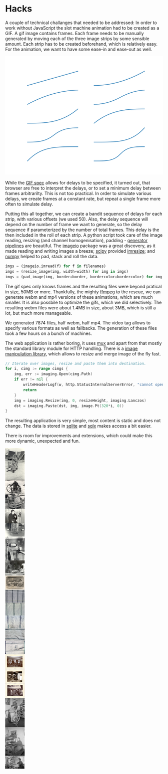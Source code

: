 # Hacks

A couple of technical challanges that needed to be addressed: In order to work
without JavaScript the slot machine animation had to be created as a GIF. A gif
image contains frames. Each frame needs to be manually generated by moving each
of the three image strips by some sensible amount. Each strip has to be created
beforehand, which is relatively easy. For the animation, we want to have some
ease-in and ease-out as well.

![](easing.png)

While the [GIF spec](https://www.w3.org/Graphics/GIF/spec-gif89a.txt) allows
for delays to be specified, it turned out, that browser are free to interpret
the delays, or to set a minimum delay between frames arbitrarilty. This is not
too practical. In order to simulate various delays, we create frames at a
constant rate, but repeat a single frame more often to simulate delay.

Putting this all together, we can create a bandit sequence of delays for each
strip, with various offsets (we used 50). Also, the delay sequence will depend
on the number of frame we want to generate, so the delay sequence if
parameterized by the number of total frames. This delay is the then included in
the roll of each strip. A python script took care of the image reading,
resizing (and channel homogenisation), padding - [generator
pipelines](https://brett.is/writing/about/generator-pipelines-in-python/) are
beautiful. The [imageio](https://imageio.github.io/) package was a great
discovery, as it made reading and writing images a breeze;
[scipy](https://docs.scipy.org/doc/scipy/reference/index.html) provided
[imresize](https://docs.scipy.org/doc/scipy/reference/generated/scipy.misc.imresize.html);
and [numpy](http://www.numpy.org/) helped to pad, stack and roll the data.

```python
imgs = (imageio.imread(f) for f in filenames)
imgs = (resize_image(img, width=width) for img in imgs)
imgs = (pad_image(img, border=border, bordercolor=bordercolor) for img in imgs)
```

The gif spec only knows frames and the resulting files were beyond pratical in
size, 50MB or more. Thankfully, the mighty [ffmpeg](https://www.ffmpeg.org/) to
the rescue, we can generate webm and mp4 versions of these animations, which
are much smaller. It is also possbile to optimize the gifs, which we did
selectively. The resulting webm files were about 1.4MB in size, about 3MB,
which is still a lot, but much more manageable.

We generated 7874 files, half webm, half mp4. The video tag allows to specify
various formats as well as fallbacks. The generation of these files took a few
hours on a bunch of machines.

The web application is rather boring, it uses
[mux](https://github.com/gorilla/mux) and apart from that mostly the standard
library module for HTTP handling. There is a [image manipulation
library](https://github.com/disintegration/imaging), which allows to resize and
merge image of the fly fast.

```go
// Iterate over images, resize and paste them into destination.
for i, cimg := range cimgs {
    img, err := imaging.Open(cimg.Path)
    if err != nil {
        writeHeaderLogf(w, http.StatusInternalServerError, "cannot open image at: %v", cimg.Path)
        return
    }
    img = imaging.Resize(img, 0, resizeHeight, imaging.Lanczos)
    dst = imaging.Paste(dst, img, image.Pt(320*i, 0))
}
```

The resulting application is very simple, most content is static and does not
change. The data is stored in [sqlite](https://www.sqlite.org/index.html) and
[sqlx](https://github.com/jmoiron/sqlx) makes access a bit easier.

There is room for improvements and extensions, which could make this more
dynamic, unexpected and fun.

![](stacked.png)


